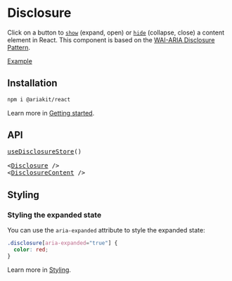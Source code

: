 # Disclosure

<p data-description>
  Click on a button to <a href="/apis/disclosure-store#show"><code>show</code></a> (expand, open) or <a href="/apis/disclosure-store#hide"><code>hide</code></a> (collapse, close) a content element in React. This component is based on the <a href="https://www.w3.org/WAI/ARIA/apg/patterns/disclosure/">WAI-ARIA Disclosure Pattern</a>.
</p>

<a href="../examples/disclosure/index.tsx" data-playground>Example</a>

## Installation

```sh
npm i @ariakit/react
```

Learn more in [Getting started](/guide/getting-started).

## API

<pre data-api>
<a href="/apis/disclosure-store">useDisclosureStore</a>()

&lt;<a href="/apis/disclosure">Disclosure</a> /&gt;
&lt;<a href="/apis/disclosure-content">DisclosureContent</a> /&gt;
</pre>

## Styling

### Styling the expanded state

You can use the `aria-expanded` attribute to style the expanded state:

```css
.disclosure[aria-expanded="true"] {
  color: red;
}
```

Learn more in [Styling](/guide/styling).
